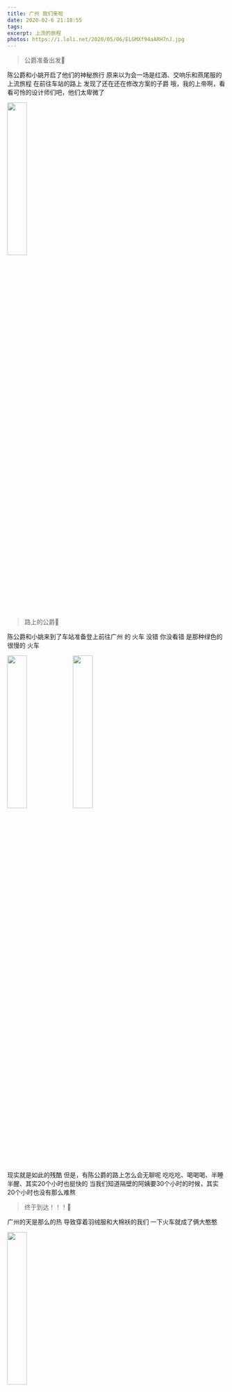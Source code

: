 ```yaml
---
title: 广州 我们来啦
date: 2020-02-6 21:18:55
tags:
excerpt: 上流的旅程
photos: https://i.loli.net/2020/05/06/ELGMXf94aARH7nJ.jpg
---
```





> 公爵准备出发🤣

陈公爵和小姚开启了他们的神秘旅行
原来以为会一场是红酒、交响乐和燕尾服的上流旅程
在前往车站的路上
发现了还在还在修改方案的子爵
哦，我的上帝啊，看看可怜的设计师们吧，他们太卑微了
  
  
<img src="https://i.loli.net/2020/05/05/8PK5xJdj1EOYcB6.jpg"   width="30%">
  
> 路上的公爵🤣
  
陈公爵和小姚来到了车站准备登上前往广州
的
火车   没错 你没看错  是那种绿色的  很慢的  火车
  
  
  
<img src="https://i.loli.net/2020/05/06/AVXm8xvgzG627hN.jpg"   width="30%"><img src="https://i.loli.net/2020/05/06/xrJ1Hpo8KzDEvXW.jpg"   width="30%">
  
  
现实就是如此的残酷
但是，有陈公爵的路上怎么会无聊呢
吃吃吃、喝喝喝、半睡半醒、其实20个小时也挺快的 
当我们知道隔壁的阿姨要30个小时的时候，其实20个小时也没有那么难熬
    
    
    
> 终于到达！！！🤣

广州的天是那么的热
导致穿着羽绒服和大棉袄的我们
一下火车就成了俩大憨憨
    
    
<img src="https://i.loli.net/2020/05/06/wCh6TfHA4QreEZW.jpg"   width="30%">



> 进入痛苦学习1.0🤣

回想起那几天，痛苦的感觉又浮现眼前
广州，那个传说中美食大省
我却只能吃美味沙县整整十天
中间还要靠方便面来**改善伙食**
心心念念的肠粉也没吃着


> 进入痛苦学习2.0🤣

除了建模还有什么更能让人头大呢
每天要抽查的快键键
每天要学新的**知识点**
梦回高三
晚上还有 **晚 自 习**
唯一的优点大概就是睡眠规律了



<img src="https://i.loli.net/2020/05/06/7ouqFr1zJcILwZP.jpg"   width="30%">

> 进入痛苦学习3.0🤣

建模之后就是渲染、PS
还有结课大作业
连唯一的睡眠都是奢侈
熬夜是我的常态
但是还好在同组的小姐姐推荐了大补鸡



<img src="https://i.loli.net/2020/05/06/JSTjICn9AiQKmGe.jpg"   width="30%"><img src="https://i.loli.net/2020/05/06/H2MdPkDK1si8FLj.jpg"   width="30%">


> 生活再次快乐起来🤣

日子过得很快，马上就集训结束准备回家
这个时候新冠病毒好像也没有那么严重
出门遛弯的时候还没有戴口罩
全国也只有100多例病例
似乎还没意识到这场病毒将给整个世界带来多大的劫难
钟南山也还没有前往武汉

<img src="https://i.loli.net/2020/05/06/Cgwz4GOnVkrlmHf.jpg"   width="30%">


> 回家 回家🤣

钟南山宣布了人传人
大家明显紧张了起来 但都心存侥幸
总觉得不会再像非典一样严重吧
回家的公爵们终于有了余钱
坐上了上流的交通工具————飞机
但是这段时间真的是精疲力尽


<img src="https://i.loli.net/2020/05/06/3FwWujGLdTMNXeP.jpg"   width="30%">

> 身份的象征🤣

公爵怎么能没有口罩呢


<img src="https://i.loli.net/2020/05/06/VFLHjgQvEsMrc1W.jpg"   width="30%">






